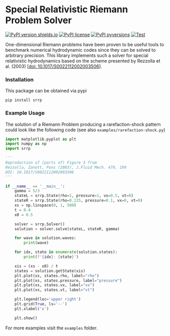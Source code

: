 # Special Relativistic Riemann Problem Solver
[![PyPI version shields.io](https://img.shields.io/pypi/v/srrp.svg)](https://pypi.org/project/srrp)
[![PyPI license](https://img.shields.io/pypi/l/srrp.svg)](https://pypi.org/project/srrp)
[![PyPI pyversions](https://img.shields.io/pypi/pyversions/srrp.svg)](https://pypi.org/project/srrp)
[![Test](https://github.com/cxkoda/srrp/workflows/Test/badge.svg)](https://github.com/cxkoda/srrp/actions)


One-dimensional Riemann problems have been proven to be useful tools to benchmark numerical hydrodynamic codes since they can be solved to arbitrary precision.
This library implements such a solver for special relativistic hydrodynamics based on the scheme presented by Rezzolla et al. (2003) [[doi: 10.1017/S0022112002003506](https://doi.org/10.1017/S0022112002003506)].

### Installation

This package can be obtained via pypi
```
pip install srrp
```


### Example Usage
The solution of a Riemann Problem producing a rarefaction-shock pattern could look like the following code (see also `examples/rarefaction-shock.py`)

```python
import matplotlib.pyplot as plt
import numpy as np
import srrp

'''
Reproduction of (parts of) Figure 3 from
Rezzolla, Zanott, Pons (2003), J.Fluid Mech. 479, 199
DOI: 10.1017/S0022112002003506
'''

if __name__ == '__main__':
    gamma = 5/3
    stateL = srrp.State(rho=1, pressure=1, vx=0.5, vt=0)
    stateR = srrp.State(rho=0.125, pressure=0.1, vx=0, vt=0)
    xs = np.linspace(0, 1, 500)
    t = 0.4
    x0 = 0.5

    solver = srrp.Solver()
    solution = solver.solve(stateL, stateR, gamma)

    for wave in solution.waves:
        print(wave)

    for idx, state in enumerate(solution.states):
        print(f'{idx}: {state}')

    xis = (xs - x0) / t
    states = solution.getState(xis)
    plt.plot(xs, states.rho, label="rho")
    plt.plot(xs, states.pressure, label="pressure")
    plt.plot(xs, states.vx, label="vx")
    plt.plot(xs, states.vt, label="vt")

    plt.legend(loc='upper right')
    plt.grid(True, ls='--')
    plt.xlabel('x')

    plt.show()
```

For more examples visit the `examples` folder.
